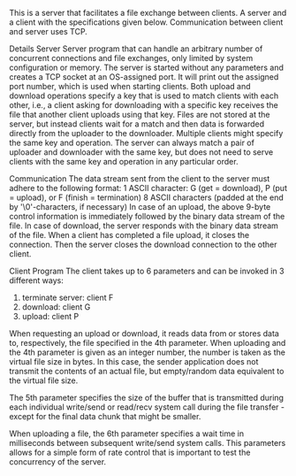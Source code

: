 This is a server that facilitates a file exchange between clients.
A server and a client with the specifications given below.
Communication between client and server uses TCP.


Details
Server
Server program that can handle an arbitrary number of concurrent connections
and file exchanges, only limited by system configuration or memory.
The server is started without any parameters and creates a TCP socket at an OS-assigned port.
It will print out the assigned port number, which is used when starting clients.
Both upload and download operations specify a key that is used to match clients with each other,
i.e., a client asking for downloading with a specific key receives the file that another client uploads using that key.
Files are not stored at the server, but instead clients wait for a match and then data is forwarded directly from the uploader to the downloader.
Multiple clients might specify the same key and operation. The server can always match a pair of uploader and downloader with the same key, but does not need to serve clients with the same key and operation in any particular order.




Communication
The data stream sent from the client to the server must adhere to the following format:
1 ASCII character: G (get = download), P (put = upload), or F (finish = termination)
8 ASCII characters (padded at the end by '\0'-characters, if necessary)
In case of an upload, the above 9-byte control information is immediately followed by the binary data stream of the file. In case of download, the server responds with the binary data stream of the file. When a client has completed a file upload, it closes the connection. Then the server closes the download connection to the other client.




Client Program
The client takes up to 6 parameters and can be invoked in 3 different ways:

1. terminate server: client <host> <port> F
2. download: client <host> <port> G<key> <file name> <recv size>
3. upload: client <host> <port> P<key> <file name> <send size> <wait time>

When requesting an upload or download, it reads data from or stores data to, respectively,
the file specified in the 4th parameter. When uploading and the 4th parameter is given as an integer number,
the number is taken as the virtual file size in bytes. In this case,
the sender application does not transmit the contents of an actual file,
but empty/random data equivalent to the virtual file size.

The 5th parameter specifies the size of the buffer that is transmitted during each
individual write/send or read/recv system call during the file transfer - except for the final data chunk that might be smaller.

When uploading a file, the 6th parameter specifies a wait time in milliseconds
between subsequent write/send system calls. This parameters allows for
a simple form of rate control that is important to test the concurrency of the server.
